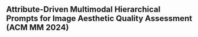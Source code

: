 ## Attribute-Driven Multimodal Hierarchical Prompts for Image Aesthetic Quality Assessment (ACM MM 2024)

